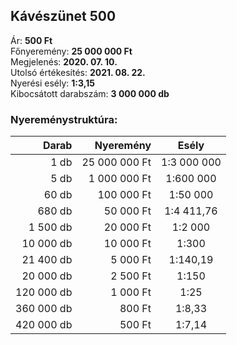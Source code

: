 ## Kávészünet 500

Ár: **500 Ft**<br/>
Főnyeremény: **25 000 000 Ft**<br/>
Megjelenés: **2020. 07. 10.**<br/>
Utolsó értékesítés: **2021. 08. 22.**<br/>
Nyerési esély: **1:3,15**<br/>
Kibocsátott darabszám: **3 000 000 db**<br/>

### Nyereménystruktúra:
Darab|Nyeremény|Esély
---:|---:|:---:
1 db|25 000 000 Ft|1:3 000 000
5 db|1 000 000 Ft|1:600 000
60 db|100 000 Ft|1:50 000
680 db|50 000 Ft|1:4 411,76
1 500 db|20 000 Ft|1:2 000
10 000 db|10 000 Ft|1:300
21 400 db|5 000 Ft|1:140,19
20 000 db|2 500 Ft|1:150
120 000 db|1 000 Ft|1:25
360 000 db|800 Ft|1:8,33
420 000 db|500 Ft|1:7,14
